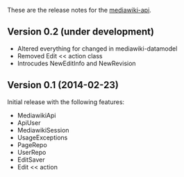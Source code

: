 These are the release notes for the [mediawiki-api](README.md).

## Version 0.2 (under development)

* Altered everything for changed in mediawiki-datamodel
* Removed Edit << action class
* Introcudes NewEditInfo and NewRevision

## Version 0.1 (2014-02-23)

Initial release with the following features:

* MediawikiApi
* ApiUser
* MediawikiSession
* UsageExceptions
* PageRepo
* UserRepo
* EditSaver
* Edit << action